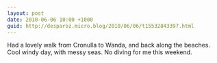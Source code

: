 ```yaml
---
layout: post
date: 2010-06-06 10:00 +1000
guid: http://desparoz.micro.blog/2010/06/06/t15532843397.html
---
```

Had a lovely walk from Cronulla to Wanda, and back along the beaches. Cool windy day, with messy seas. No diving for me this weekend.
